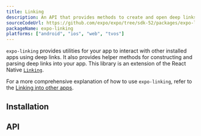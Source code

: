 ```yaml
---
title: Linking
description: An API that provides methods to create and open deep links universally.
sourceCodeUrl: https://github.com/expo/expo/tree/sdk-52/packages/expo-linking
packageName: expo-linking
platforms: ["android", "ios", "web", "tvos"]
---
```


`expo-linking` provides utilities for your app to interact with other installed apps using deep links. It also provides helper methods for constructing and parsing deep links into your app. This library is an extension of the React Native [`Linking`](https://reactnative.dev/docs/linking).

For a more comprehensive explanation of how to use `expo-linking`, refer to the [Linking into other apps](/linking/into-other-apps/).

## Installation

## API

```js

```